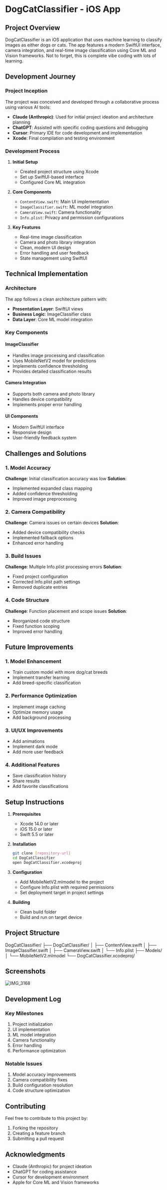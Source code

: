 # DogCatClassifier - iOS App 

## Project Overview
DogCatClassifier is an iOS application that uses machine learning to classify images as either dogs or cats. The app features a modern SwiftUI interface, camera integration, and real-time image classification using Core ML and Vision frameworks. Not to forget, this is complete vibe coding with lots of learning.

## Development Journey

### Project Inception
The project was conceived and developed through a collaborative process using various AI tools:
- **Claude (Anthropic)**: Used for initial project ideation and architecture planning
- **ChatGPT**: Assisted with specific coding questions and debugging
- **Cursor**: Primary IDE for code development and implementation
- **Xcode**: Final compilation and testing environment

### Development Process
1. **Initial Setup**
   - Created project structure using Xcode
   - Set up SwiftUI-based interface
   - Configured Core ML integration

2. **Core Components**
   - `ContentView.swift`: Main UI implementation
   - `ImageClassifier.swift`: ML model integration
   - `CameraView.swift`: Camera functionality
   - `Info.plist`: Privacy and permission configurations

3. **Key Features**
   - Real-time image classification
   - Camera and photo library integration
   - Clean, modern UI design
   - Error handling and user feedback
   - State management using SwiftUI

## Technical Implementation

### Architecture
The app follows a clean architecture pattern with:
- **Presentation Layer**: SwiftUI views
- **Business Logic**: ImageClassifier class
- **Data Layer**: Core ML model integration

### Key Components

#### ImageClassifier
- Handles image processing and classification
- Uses MobileNetV2 model for predictions
- Implements confidence thresholding
- Provides detailed classification results

#### Camera Integration
- Supports both camera and photo library
- Handles device compatibility
- Implements proper error handling

#### UI Components
- Modern SwiftUI interface
- Responsive design
- User-friendly feedback system

## Challenges and Solutions

### 1. Model Accuracy
**Challenge**: Initial classification accuracy was low
**Solution**: 
- Implemented expanded class mapping
- Added confidence thresholding
- Improved image preprocessing

### 2. Camera Compatibility
**Challenge**: Camera issues on certain devices
**Solution**:
- Added device compatibility checks
- Implemented fallback options
- Enhanced error handling

### 3. Build Issues
**Challenge**: Multiple Info.plist processing errors
**Solution**:
- Fixed project configuration
- Corrected Info.plist path settings
- Removed duplicate entries

### 4. Code Structure
**Challenge**: Function placement and scope issues
**Solution**:
- Reorganized code structure
- Fixed function scoping
- Improved error handling

## Future Improvements

### 1. Model Enhancement
- Train custom model with more dog/cat breeds
- Implement transfer learning
- Add breed-specific classification

### 2. Performance Optimization
- Implement image caching
- Optimize memory usage
- Add background processing

### 3. UI/UX Improvements
- Add animations
- Implement dark mode
- Add more user feedback

### 4. Additional Features
- Save classification history
- Share results
- Add favorite classifications

## Setup Instructions

1. **Prerequisites**
   - Xcode 14.0 or later
   - iOS 15.0 or later
   - Swift 5.5 or later

2. **Installation**
   ```bash
   git clone [repository-url]
   cd DogCatClassifier
   open DogCatClassifier.xcodeproj
   ```

3. **Configuration**
   - Add MobileNetV2.mlmodel to the project
   - Configure Info.plist with required permissions
   - Set deployment target in project settings

4. **Building**
   - Clean build folder
   - Build and run on target device

## Project Structure
DogCatClassifier/
├── DogCatClassifier/
│ ├── ContentView.swift
│ ├── ImageClassifier.swift
│ ├── CameraView.swift
│ └── Info.plist
├── Models/
│ └── MobileNetV2.mlmodel
└── DogCatClassifier.xcodeproj/


## Screenshots

![IMG_3168](https://github.com/user-attachments/assets/1b89a707-1f25-444e-97e5-79c3d8b8feca)



## Development Log

### Key Milestones
1. Project initialization
2. UI implementation
3. ML model integration
4. Camera functionality
5. Error handling
6. Performance optimization

### Notable Issues
1. Model accuracy improvements
2. Camera compatibility fixes
3. Build configuration resolution
4. Code structure optimization

## Contributing
Feel free to contribute to this project by:
1. Forking the repository
2. Creating a feature branch
3. Submitting a pull request

## Acknowledgments
- Claude (Anthropic) for project ideation
- ChatGPT for coding assistance
- Cursor for development environment
- Apple for Core ML and Vision frameworks
